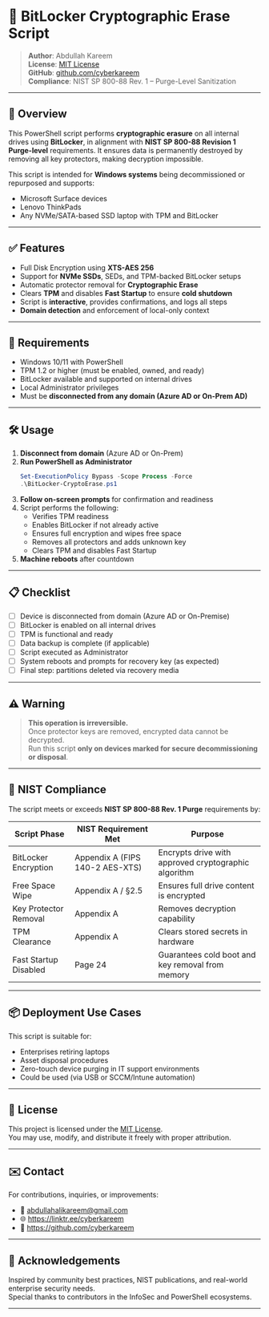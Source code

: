 
# 🔐 BitLocker Cryptographic Erase Script

> **Author**: Abdullah Kareem  
> **License**: [MIT License](./LICENSE)  
> **GitHub**: [github.com/cyberkareem](https://github.com/cyberkareem)  
> **Compliance**: NIST SP 800-88 Rev. 1 – Purge-Level Sanitization

---

## 📄 Overview

This PowerShell script performs **cryptographic erasure** on all internal drives using **BitLocker**, in alignment with **NIST SP 800-88 Revision 1 Purge-level** requirements. It ensures data is permanently destroyed by removing all key protectors, making decryption impossible.

This script is intended for **Windows systems** being decommissioned or repurposed and supports:

- Microsoft Surface devices
- Lenovo ThinkPads
- Any NVMe/SATA-based SSD laptop with TPM and BitLocker

---

## ✅ Features

- Full Disk Encryption using **XTS-AES 256**
- Support for **NVMe SSDs**, SEDs, and TPM-backed BitLocker setups
- Automatic protector removal for **Cryptographic Erase**
- Clears **TPM** and disables **Fast Startup** to ensure **cold shutdown**
- Script is **interactive**, provides confirmations, and logs all steps
- **Domain detection** and enforcement of local-only context

---

## 📌 Requirements

- Windows 10/11 with PowerShell
- TPM 1.2 or higher (must be enabled, owned, and ready)
- BitLocker available and supported on internal drives
- Local Administrator privileges
- Must be **disconnected from any domain (Azure AD or On-Prem AD)**

---

## 🛠️ Usage

1. **Disconnect from domain** (Azure AD or On-Prem)   
2. **Run PowerShell as Administrator**  
   ```powershell
   Set-ExecutionPolicy Bypass -Scope Process -Force
   .\BitLocker-CryptoErase.ps1
   ```
3. **Follow on-screen prompts** for confirmation and readiness  
4. Script performs the following:
   - Verifies TPM readiness
   - Enables BitLocker if not already active
   - Ensures full encryption and wipes free space
   - Removes all protectors and adds unknown key
   - Clears TPM and disables Fast Startup
5. **Machine reboots** after countdown

---

## 📋 Checklist

- [ ] Device is disconnected from domain (Azure AD or On-Premise)
- [ ] BitLocker is enabled on all internal drives
- [ ] TPM is functional and ready
- [ ] Data backup is complete (if applicable)
- [ ] Script executed as Administrator
- [ ] System reboots and prompts for recovery key (as expected)
- [ ] Final step: partitions deleted via recovery media

---

## ⚠️ Warning

> **This operation is irreversible.**  
> Once protector keys are removed, encrypted data cannot be decrypted.  
> Run this script **only on devices marked for secure decommissioning or disposal**.

---

## 📜 NIST Compliance

The script meets or exceeds **NIST SP 800-88 Rev. 1 Purge** requirements by:

| Script Phase              | NIST Requirement Met                            | Purpose                                               |
|---------------------------|-------------------------------------------------|-------------------------------------------------------|
| BitLocker Encryption      | Appendix A (FIPS 140-2 AES-XTS)                 | Encrypts drive with approved cryptographic algorithm  |
| Free Space Wipe           | Appendix A / §2.5                               | Ensures full drive content is encrypted               |
| Key Protector Removal     | Appendix A                                      | Removes decryption capability                         |
| TPM Clearance             | Appendix A                                      | Clears stored secrets in hardware                     |
| Fast Startup Disabled     | Page 24                                         | Guarantees cold boot and key removal from memory      |

---

## 📦 Deployment Use Cases

This script is suitable for:

- Enterprises retiring laptops
- Asset disposal procedures
- Zero-touch device purging in IT support environments
- Could be used (via USB or SCCM/Intune automation)

---

## 🧾 License

This project is licensed under the [MIT License](./LICENSE).  
You may use, modify, and distribute it freely with proper attribution.

---

## ✉️ Contact

For contributions, inquiries, or improvements:

- 📧 abdullahalikareem@gmail.com  
- 🌐 https://linktr.ee/cyberkareem  
- 🔗 https://github.com/cyberkareem

---

## 🙏 Acknowledgements

Inspired by community best practices, NIST publications, and real-world enterprise security needs.  
Special thanks to contributors in the InfoSec and PowerShell ecosystems.

---
